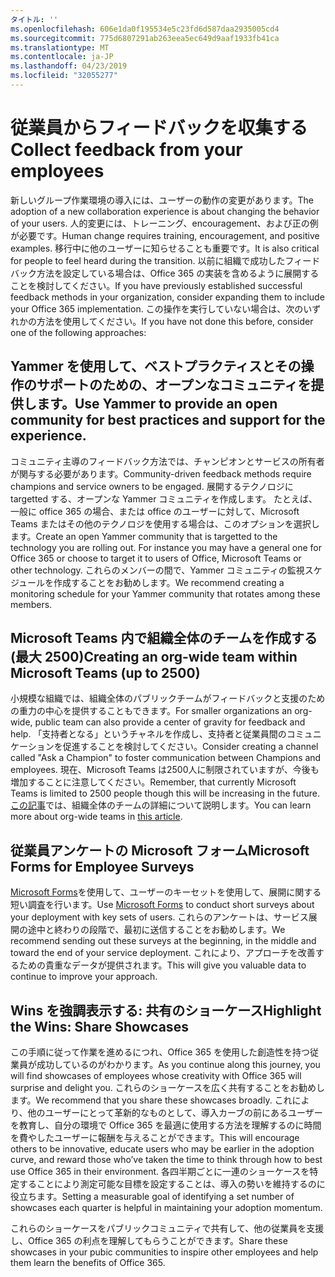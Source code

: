 ```yaml
---
タイトル: ''
ms.openlocfilehash: 606e1da0f195534e5c23fd6d587daa2935005cd4
ms.sourcegitcommit: 775d6807291ab263eea5ec649d9aaf1933fb41ca
ms.translationtype: MT
ms.contentlocale: ja-JP
ms.lasthandoff: 04/23/2019
ms.locfileid: "32055277"
---
```

# <a name="collect-feedback-from-your-employees"></a><span data-ttu-id="ab3fb-102">従業員からフィードバックを収集する</span><span class="sxs-lookup"><span data-stu-id="ab3fb-102">Collect feedback from your employees</span></span>

<span data-ttu-id="ab3fb-103">新しいグループ作業環境の導入には、ユーザーの動作の変更があります。</span><span class="sxs-lookup"><span data-stu-id="ab3fb-103">The adoption of a new collaboration experience is about changing the behavior of your users.</span></span> <span data-ttu-id="ab3fb-104">人的変更には、トレーニング、encouragement、および正の例が必要です。</span><span class="sxs-lookup"><span data-stu-id="ab3fb-104">Human change requires training, encouragement, and positive examples.</span></span> <span data-ttu-id="ab3fb-105">移行中に他のユーザーに知らせることも重要です。</span><span class="sxs-lookup"><span data-stu-id="ab3fb-105">It is also critical for people to feel heard during the transition.</span></span> <span data-ttu-id="ab3fb-106">以前に組織で成功したフィードバック方法を設定している場合は、Office 365 の実装を含めるように展開することを検討してください。</span><span class="sxs-lookup"><span data-stu-id="ab3fb-106">If you have previously established successful feedback methods in your organization, consider expanding them to include your Office 365 implementation.</span></span> <span data-ttu-id="ab3fb-107">この操作を実行していない場合は、次のいずれかの方法を使用してください。</span><span class="sxs-lookup"><span data-stu-id="ab3fb-107">If you have not done this before, consider one of the following approaches:</span></span>

## <a name="use-yammer-to-provide-an-open-community-for-best-practices-and-support-for-the-experience"></a><span data-ttu-id="ab3fb-108">Yammer を使用して、ベストプラクティスとその操作のサポートのための、オープンなコミュニティを提供します。</span><span class="sxs-lookup"><span data-stu-id="ab3fb-108">Use Yammer to provide an open community for best practices and support for the experience.</span></span>
<span data-ttu-id="ab3fb-109">コミュニティ主導のフィードバック方法では、チャンピオンとサービスの所有者が関与する必要があります。</span><span class="sxs-lookup"><span data-stu-id="ab3fb-109">Community-driven feedback methods require champions and service owners to be engaged.</span></span> <span data-ttu-id="ab3fb-110">展開するテクノロジに targetted する、オープンな Yammer コミュニティを作成します。 たとえば、一般に office 365 の場合、または office のユーザーに対して、Microsoft Teams またはその他のテクノロジを使用する場合は、このオプションを選択します。</span><span class="sxs-lookup"><span data-stu-id="ab3fb-110">Create an open Yammer community that is targetted to the technology you are rolling out.  For instance you may have a general one for Office 365 or choose to target it to users of Office, Microsoft Teams or other technology.</span></span>  <span data-ttu-id="ab3fb-111">これらのメンバーの間で、Yammer コミュニティの監視スケジュールを作成することをお勧めします。</span><span class="sxs-lookup"><span data-stu-id="ab3fb-111">We recommend creating a monitoring schedule for your Yammer community that rotates among these members.</span></span> 

## <a name="creating-an-org-wide-team-within-microsoft-teams-up-to-2500"></a><span data-ttu-id="ab3fb-112">Microsoft Teams 内で組織全体のチームを作成する (最大 2500)</span><span class="sxs-lookup"><span data-stu-id="ab3fb-112">Creating an org-wide team within Microsoft Teams (up to 2500)</span></span>
<span data-ttu-id="ab3fb-113">小規模な組織では、組織全体のパブリックチームがフィードバックと支援のための重力の中心を提供することもできます。</span><span class="sxs-lookup"><span data-stu-id="ab3fb-113">For smaller organizations an org-wide, public team can also provide a center of gravity for feedback and help.</span></span>  <span data-ttu-id="ab3fb-114">「支持者となる」というチャネルを作成し、支持者と従業員間のコミュニケーションを促進することを検討してください。</span><span class="sxs-lookup"><span data-stu-id="ab3fb-114">Consider creating a channel called "Ask a Champion" to foster communication between Champions and employees.</span></span>  <span data-ttu-id="ab3fb-115">現在、Microsoft Teams は2500人に制限されていますが、今後も増加することに注意してください。</span><span class="sxs-lookup"><span data-stu-id="ab3fb-115">Remember, that currently Microsoft Teams is limited to 2500 people though this will be increasing in the future.</span></span> <span data-ttu-id="ab3fb-116">[この記事](https://docs.microsoft.com/en-us/microsoftteams/create-an-org-wide-team)では、組織全体のチームの詳細について説明します。</span><span class="sxs-lookup"><span data-stu-id="ab3fb-116">You can learn more about org-wide teams in [this article](https://docs.microsoft.com/en-us/microsoftteams/create-an-org-wide-team).</span></span> 

## <a name="microsoft-forms-for-employee-surveys"></a><span data-ttu-id="ab3fb-117">従業員アンケートの Microsoft フォーム</span><span class="sxs-lookup"><span data-stu-id="ab3fb-117">Microsoft Forms for Employee Surveys</span></span>

<span data-ttu-id="ab3fb-118">[Microsoft Forms](https://support.office.com/en-us/forms)を使用して、ユーザーのキーセットを使用して、展開に関する短い調査を行います。</span><span class="sxs-lookup"><span data-stu-id="ab3fb-118">Use [Microsoft Forms](https://support.office.com/en-us/forms) to conduct short surveys about your deployment with key sets of users.</span></span>  <span data-ttu-id="ab3fb-119">これらのアンケートは、サービス展開の途中と終わりの段階で、最初に送信することをお勧めします。</span><span class="sxs-lookup"><span data-stu-id="ab3fb-119">We recommend sending out these surveys at the beginning, in the middle and toward the end of your service deployment.</span></span>  <span data-ttu-id="ab3fb-120">これにより、アプローチを改善するための貴重なデータが提供されます。</span><span class="sxs-lookup"><span data-stu-id="ab3fb-120">This will give you valuable data to continue to improve your approach.</span></span>  

## <a name="highlight-the-wins-share-showcases"></a><span data-ttu-id="ab3fb-121">Wins を強調表示する: 共有のショーケース</span><span class="sxs-lookup"><span data-stu-id="ab3fb-121">Highlight the Wins: Share Showcases</span></span>
<span data-ttu-id="ab3fb-122">この手順に従って作業を進めるにつれ、Office 365 を使用した創造性を持つ従業員が成功しているのがわかります。</span><span class="sxs-lookup"><span data-stu-id="ab3fb-122">As you continue along this journey, you will find showcases of employees whose creativity with Office 365 will surprise and delight you.</span></span> <span data-ttu-id="ab3fb-123">これらのショーケースを広く共有することをお勧めします。</span><span class="sxs-lookup"><span data-stu-id="ab3fb-123">We recommend that you share these showcases broadly.</span></span> <span data-ttu-id="ab3fb-124">これにより、他のユーザーにとって革新的なものとして、導入カーブの前にあるユーザーを教育し、自分の環境で Office 365 を最適に使用する方法を理解するのに時間を費やしたユーザーに報酬を与えることができます。</span><span class="sxs-lookup"><span data-stu-id="ab3fb-124">This will encourage others to be innovative, educate users who may be earlier in the adoption curve, and reward those who’ve taken the time to think through how to best use Office 365 in their environment.</span></span> <span data-ttu-id="ab3fb-125">各四半期ごとに一連のショーケースを特定することにより測定可能な目標を設定することは、導入の勢いを維持するのに役立ちます。</span><span class="sxs-lookup"><span data-stu-id="ab3fb-125">Setting a measurable goal of identifying a set number of showcases each quarter is helpful in maintaining your adoption momentum.</span></span>

<span data-ttu-id="ab3fb-126">これらのショーケースをパブリックコミュニティで共有して、他の従業員を支援し、Office 365 の利点を理解してもらうことができます。</span><span class="sxs-lookup"><span data-stu-id="ab3fb-126">Share these showcases in your pubic communities to inspire other employees and help them learn the benefits of Office 365.</span></span>  